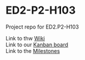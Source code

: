 # ED2-P2-H103
Project repo for ED2.P2-H103

Link to thw [Wiki](https://github.com/utommo/ED2-P2-H103/wiki)<br>
Link to our [Kanban board](https://kanbanflow.com/board/dc2fb732294a2b2d232a524f076db0e5)<br>
Link to the [Milestones](https://github.com/utommo/ED2-P2-H103/wiki/Milestones)
